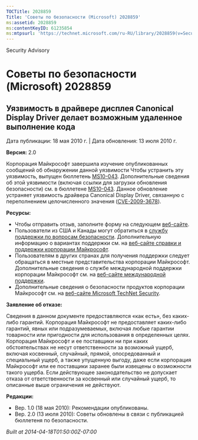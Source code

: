 ```yaml
---
TOCTitle: 2028859
Title: 'Советы по безопасности (Microsoft) 2028859'
ms:assetid: 2028859
ms:contentKeyID: 61235854
ms:mtpsurl: 'https://technet.microsoft.com/ru-RU/library/2028859(v=Security.10)'
---
```


Security Advisory

Советы по безопасности (Microsoft) 2028859
==========================================

Уязвимость в драйвере дисплея Canonical Display Driver делает возможным удаленное выполнение кода
-------------------------------------------------------------------------------------------------

Дата публикации: 18 мая 2010 г. | Дата обновления: 13 июля 2010 г.

**Версия:** 2.0

Корпорация Майкрософт завершила изучение опубликованных сообщений об обнаружении данной уязвимости Чтобы устранить эту уязвимость, выпущен бюллетень [MS10-043](http://go.microsoft.com/fwlink/?linkid=194164). Дополнительные сведения об этой уязвимости (включая ссылки для загрузки обновления безопасности) см. в бюллетене [MS10-043](http://go.microsoft.com/fwlink/?linkid=194164). Данное обновление устраняет уязвимость драйвера Canonical Display Driver, связанную с переполнением целочисленного значения ([CVE-2009-3678](http://www.cve.mitre.org/cgi-bin/cvename.cgi?name=cve-2009-3678)).

**Ресурсы:**

-   Чтобы отправить отзыв, заполните форму на следующем [веб-сайте](https://support.microsoft.com/common/survey.aspx?scid=sw;en;1257&amp;showpage=1&amp;ws=technet&amp;sd=tech).
-   Пользователи из США и Канады могут обратиться в [службу поддержки по вопросам безопасности](http://go.microsoft.com/fwlink/?linkid=21131). Дополнительную информацию о вариантах поддержки см. на [веб-сайте справки и поддержки корпорации Майкрософт](http://support.microsoft.com).
-   Пользователям в других странах для получения поддержки следует обращаться в местные представительства корпорации Майкрософт. Дополнительные сведения о службе международной поддержки корпорации Майкрософт см. на [веб-сайте международной поддержки](http://go.microsoft.com/fwlink/?linkid=21155).
-   Дополнительные сведения о безопасности продуктов корпорации Майкрософт см. на [веб-сайте Microsoft TechNet Security](http://go.microsoft.com/fwlink/?linkid=21132).

**Заявление об отказе:**

Сведения в данном документе предоставляются «как есть», без каких-либо гарантий. Корпорация Майкрософт не предоставляет каких-либо гарантий, явных или подразумеваемых, включая любые гарантии товарности или пригодности для использования в определенных целях. Корпорация Майкрософт и ее поставщики ни при каких обстоятельствах не несут ответственности за возможный ущерб, включая косвенный, случайный, прямой, опосредованный и специальный ущерб, а также упущенную выгоду, даже если корпорация Майкрософт или ее поставщики заранее были извещены о возможности такого ущерба. Если действующее законодательство не допускает отказа от ответственности за косвенный или случайный ущерб, то описанные выше ограничения не действуют.

**Редакции:**

-   Вер. 1.0 (18 мая 2010): Рекомендации опубликованы.
-   Вер. 2.0 (13 июля 2010): Советы обновлены в связи с публикацией бюллетеня по безопасности.

*Built at 2014-04-18T01:50:00Z-07:00*
